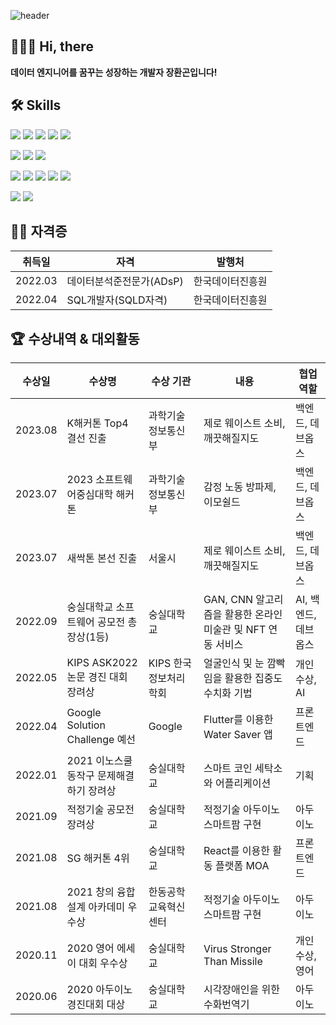 ![header](https://capsule-render.vercel.app/api?type=waving&color=65C179&height=300&section=header&text=Work%20to%20Walk%20&fontSize=90&fontAlign=70&fontColor=ffffff)

## 🧑🏻‍💻 Hi, there
**데이터 엔지니어를 꿈꾸는 성장하는 개발자 장환곤입니다!**

## 🛠️ Skills
<p>
  <img src="https://img.shields.io/badge/Spring Boot-6DB33F?style=for-the-badge&logo=Spring Boot&logoColor=white">
  <img src="https://img.shields.io/badge/postgresql-4169E1?style=for-the-badge&logo=PostgreSQL&logoColor=white"/>
  <img src="https://img.shields.io/badge/Kotlin-7F52FF?style=for-the-badge&logo=Kotlin&logoColor=white">
  <img src="https://img.shields.io/badge/python-3776AB?style=for-the-badge&logo=Python&logoColor=white"> 
  <img src="https://img.shields.io/badge/JAVA-007396?style=for-the-badge&logo=Java&logoColor=white">
</p>

<p>
  <img src="https://img.shields.io/badge/aws-232F3E?style=for-the-badge&logo=amazonaws&logoColor=white">
  <img src="https://img.shields.io/badge/terraform-7B42BC?style=for-the-badge&logo=Terraform&logoColor=white">
  <img src="https://img.shields.io/badge/Docker-2496ED?style=for-the-badge&logo=Docker&logoColor=white">
</p>

<p>
  <img src="https://img.shields.io/badge/Elasticsearch-005571?style=for-the-badge&logo=Elasticsearch&logoColor=white">
  <img src="https://img.shields.io/badge/Apache Spark-E25A1C?style=for-the-badge&logo=apachespark&logoColor=white">
  <img src="https://img.shields.io/badge/Apache Airflow-017CEE?style=for-the-badge&logo=apacheairflow&logoColor=white">
  <img src="https://img.shields.io/badge/Apache Kafka-231F20?style=for-the-badge&logo=apachekafka&logoColor=white">
  <img src="https://img.shields.io/badge/Apache Flink-E6526F?style=for-the-badge&logo=apacheflink&logoColor=white">
</p>

<p>
  <img src="https://img.shields.io/badge/TensorFlow-FF6F00?style=for-the-badge&logo=tensorflow&logoColor=white">
  <img src="https://img.shields.io/badge/Pytorch-EE4C2C?style=for-the-badge&logo=Pytorch&logoColor=white">
</p>

## 👨‍🏫 자격증
|취득일|자격|발행처|
|------|---|---|
|2022.03|데이터분석준전문가(ADsP)|한국데이터진흥원|
|2022.04|SQL개발자(SQLD자격)|한국데이터진흥원|

## 🏆 수상내역 & 대외활동
| 수상일     | 수상명                                           | 수상 기관                  | 내용                                        | 협업 역할       |
|-----------|-------------------------------------------------|--------------------------|--------------------------------------|-----------------------|
| 2023.08   | K해커톤 Top4 결선 진출                         | 과학기술정보통신부      | 제로 웨이스트 소비, 깨끗해질지도    | 백엔드, 데브옵스 |
| 2023.07   | 2023 소프트웨어중심대학 해커톤             | 과학기술정보통신부      | 감정 노동 방파제, 이모쉴드          | 백엔드, 데브옵스 |
| 2023.07   | 새싹톤 본선 진출                               | 서울시                      | 제로 웨이스트 소비, 깨끗해질지도    | 백엔드, 데브옵스 |
| 2022.09   | 숭실대학교 소프트웨어 공모전 총장상(1등) | 숭실대학교                | GAN, CNN 알고리즘을 활용한 온라인 미술관 및 NFT 연동 서비스 | AI, 백엔드, 데브옵스 |
| 2022.05   | KIPS ASK2022 논문 경진 대회 장려상    | KIPS 한국정보처리학회 | 얼굴인식 및 눈 깜빡임을 활용한 집중도 수치화 기법 | 개인 수상, AI |
| 2022.04   | Google Solution Challenge 예선        | Google                    | Flutter를 이용한 Water Saver 앱         | 프론트엔드     |
| 2022.01   | 2021 이노스쿨 동작구 문제해결하기 장려상 | 숭실대학교                | 스마트 코인 세탁소와 어플리케이션    | 기획              |
| 2021.09   | 적정기술 공모전 장려상                        | 숭실대학교                | 적정기술 아두이노 스마트팜 구현   | 아두이노         |
| 2021.08   | SG 해커톤 4위                                     | 숭실대학교                | React를 이용한 활동 플랫폼 MOA | 프론트엔드     |
| 2021.08   | 2021 창의 융합설계 아카데미 우수상     | 한동공학교육혁신센터  | 적정기술 아두이노 스마트팜 구현   | 아두이노         |
| 2020.11   | 2020 영어 에세이 대회 우수상            | 숭실대학교                | Virus Stronger Than Missile          | 개인 수상, 영어 |
| 2020.06   | 2020 아두이노 경진대회 대상            | 숭실대학교                | 시각장애인을 위한 수화번역기        | 아두이노         |
